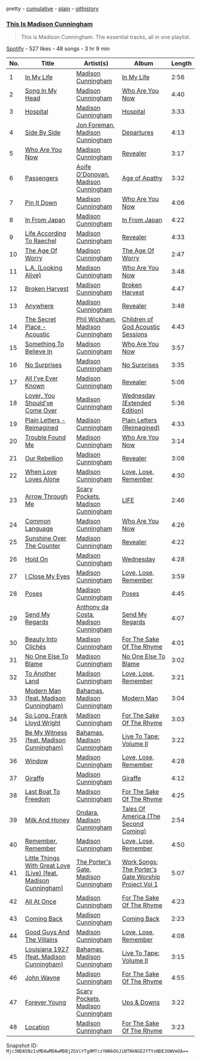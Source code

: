 pretty - [cumulative](/playlists/cumulative/37i9dQZF1DZ06evO1TLEmS.md) - [plain](/playlists/plain/37i9dQZF1DZ06evO1TLEmS) - [githistory](https://github.githistory.xyz/mackorone/spotify-playlist-archive/blob/main/playlists/plain/37i9dQZF1DZ06evO1TLEmS)

### [This Is Madison Cunningham](https://open.spotify.com/playlist/37i9dQZF1DZ06evO1TLEmS)

> This is Madison Cunningham\. The essential tracks, all in one playlist.

[Spotify](https://open.spotify.com/user/spotify) - 527 likes - 48 songs - 3 hr 9 min

| No. | Title | Artist(s) | Album | Length |
|---|---|---|---|---|
| 1 | [In My Life](https://open.spotify.com/track/2kgnKo9QCHpohSPxkDStLy) | [Madison Cunningham](https://open.spotify.com/artist/3h9TfIgwhovQELlP2jj4xL) | [In My Life](https://open.spotify.com/album/3tgVhn9aidAfQvITwCZvhM) | 2:56 |
| 2 | [Song In My Head](https://open.spotify.com/track/0SqfoSpuWsk4CJpCX2LvCD) | [Madison Cunningham](https://open.spotify.com/artist/3h9TfIgwhovQELlP2jj4xL) | [Who Are You Now](https://open.spotify.com/album/2CE5eeFL2vKtLvVpjgpfQy) | 4:40 |
| 3 | [Hospital](https://open.spotify.com/track/7yELjeC1XSdso8N8EBrVib) | [Madison Cunningham](https://open.spotify.com/artist/3h9TfIgwhovQELlP2jj4xL) | [Hospital](https://open.spotify.com/album/1ENe8pdOhj33eDRWNv6Nd2) | 3:33 |
| 4 | [Side By Side](https://open.spotify.com/track/2BtUkMC928pz4Yqz27ZQo9) | [Jon Foreman](https://open.spotify.com/artist/5D3h9ZoobhetjXw3dKhcaq), [Madison Cunningham](https://open.spotify.com/artist/3h9TfIgwhovQELlP2jj4xL) | [Departures](https://open.spotify.com/album/6XjPtcU79xRGRXvCx3Owlj) | 4:13 |
| 5 | [Who Are You Now](https://open.spotify.com/track/5kxVd8hCvJWaXw8Rp5xtGh) | [Madison Cunningham](https://open.spotify.com/artist/3h9TfIgwhovQELlP2jj4xL) | [Revealer](https://open.spotify.com/album/3flejyQLaN7EolO3Vmg31D) | 3:17 |
| 6 | [Passengers](https://open.spotify.com/track/58GSV5f6YqrgpWOpAku2Ic) | [Aoife O'Donovan](https://open.spotify.com/artist/1f3ubTd6eyxuy30ddDJQQa), [Madison Cunningham](https://open.spotify.com/artist/3h9TfIgwhovQELlP2jj4xL) | [Age of Apathy](https://open.spotify.com/album/69fyrHncvxDoWtZDuqKAKC) | 3:32 |
| 7 | [Pin It Down](https://open.spotify.com/track/4G0cKJupBY79cAoYDihZwI) | [Madison Cunningham](https://open.spotify.com/artist/3h9TfIgwhovQELlP2jj4xL) | [Who Are You Now](https://open.spotify.com/album/2CE5eeFL2vKtLvVpjgpfQy) | 4:06 |
| 8 | [In From Japan](https://open.spotify.com/track/0LxU43GrDXaH5EMZdNJDtm) | [Madison Cunningham](https://open.spotify.com/artist/3h9TfIgwhovQELlP2jj4xL) | [In From Japan](https://open.spotify.com/album/22svVKvi5msG9GcGcQOPcT) | 4:22 |
| 9 | [Life According To Raechel](https://open.spotify.com/track/35sEqwW23uB0PqZATuQVjW) | [Madison Cunningham](https://open.spotify.com/artist/3h9TfIgwhovQELlP2jj4xL) | [Revealer](https://open.spotify.com/album/3flejyQLaN7EolO3Vmg31D) | 4:33 |
| 10 | [The Age Of Worry](https://open.spotify.com/track/7ltM6d3uA0lUBCPfJTyc1N) | [Madison Cunningham](https://open.spotify.com/artist/3h9TfIgwhovQELlP2jj4xL) | [The Age Of Worry](https://open.spotify.com/album/2sK9FA8u60GpTqusHp8GqN) | 2:47 |
| 11 | [L.A\. \(Looking Alive\)](https://open.spotify.com/track/7zPotVoWNGt5TxFLg24cbT) | [Madison Cunningham](https://open.spotify.com/artist/3h9TfIgwhovQELlP2jj4xL) | [Who Are You Now](https://open.spotify.com/album/2CE5eeFL2vKtLvVpjgpfQy) | 3:48 |
| 12 | [Broken Harvest](https://open.spotify.com/track/4RgMyZb1frf45zF2BSjMD4) | [Madison Cunningham](https://open.spotify.com/artist/3h9TfIgwhovQELlP2jj4xL) | [Broken Harvest](https://open.spotify.com/album/3cw9LHQyTxAjwGbkJDewme) | 4:47 |
| 13 | [Anywhere](https://open.spotify.com/track/11s7r8ffgXRZreqvMVPACS) | [Madison Cunningham](https://open.spotify.com/artist/3h9TfIgwhovQELlP2jj4xL) | [Revealer](https://open.spotify.com/album/3flejyQLaN7EolO3Vmg31D) | 3:48 |
| 14 | [The Secret Place \- Acoustic](https://open.spotify.com/track/1ZwyRRW5zGjt9gGOwSO5YM) | [Phil Wickham](https://open.spotify.com/artist/5d1JhBfyb58upMXCZOdbQu), [Madison Cunningham](https://open.spotify.com/artist/3h9TfIgwhovQELlP2jj4xL) | [Children of God Acoustic Sessions](https://open.spotify.com/album/5AyRWQVQ69mjrdoxIhNanU) | 4:43 |
| 15 | [Something To Believe In](https://open.spotify.com/track/79NCNvyJMKSCVSGQZjSLf4) | [Madison Cunningham](https://open.spotify.com/artist/3h9TfIgwhovQELlP2jj4xL) | [Who Are You Now](https://open.spotify.com/album/2CE5eeFL2vKtLvVpjgpfQy) | 3:57 |
| 16 | [No Surprises](https://open.spotify.com/track/4eXOqmr69p5v8mztsEeO1R) | [Madison Cunningham](https://open.spotify.com/artist/3h9TfIgwhovQELlP2jj4xL) | [No Surprises](https://open.spotify.com/album/4h8UfmHaGPZDivrHVOjAQi) | 3:35 |
| 17 | [All I’ve Ever Known](https://open.spotify.com/track/3asrVoL2yOlr6LSAamJ94L) | [Madison Cunningham](https://open.spotify.com/artist/3h9TfIgwhovQELlP2jj4xL) | [Revealer](https://open.spotify.com/album/3flejyQLaN7EolO3Vmg31D) | 5:06 |
| 18 | [Lover, You Should’ve Come Over](https://open.spotify.com/track/6BPje3kCxisxvzyP9d1Xca) | [Madison Cunningham](https://open.spotify.com/artist/3h9TfIgwhovQELlP2jj4xL) | [Wednesday \(Extended Edition\)](https://open.spotify.com/album/1me3fOCssRFnYRbTHgiiHk) | 5:36 |
| 19 | [Plain Letters \- Reimagined](https://open.spotify.com/track/7LfTX8haVHsWco3kaoHqot) | [Madison Cunningham](https://open.spotify.com/artist/3h9TfIgwhovQELlP2jj4xL) | [Plain Letters \(Reimagined\)](https://open.spotify.com/album/3CNj2dFPx3h6c2ToL3V85O) | 4:33 |
| 20 | [Trouble Found Me](https://open.spotify.com/track/5eOvYoXwPk5b3yEIKiphuV) | [Madison Cunningham](https://open.spotify.com/artist/3h9TfIgwhovQELlP2jj4xL) | [Who Are You Now](https://open.spotify.com/album/2CE5eeFL2vKtLvVpjgpfQy) | 3:14 |
| 21 | [Our Rebellion](https://open.spotify.com/track/42rHpSXnUgHvVyIU1VCVPf) | [Madison Cunningham](https://open.spotify.com/artist/3h9TfIgwhovQELlP2jj4xL) | [Revealer](https://open.spotify.com/album/3flejyQLaN7EolO3Vmg31D) | 3:08 |
| 22 | [When Love Loves Alone](https://open.spotify.com/track/0123Q9pS0KtXal4ejQd0ju) | [Madison Cunningham](https://open.spotify.com/artist/3h9TfIgwhovQELlP2jj4xL) | [Love, Lose, Remember](https://open.spotify.com/album/33cGQwuhKjfvlGziUdKMWL) | 4:30 |
| 23 | [Arrow Through Me](https://open.spotify.com/track/0WqFBfRAMFqOu5bLKojjIL) | [Scary Pockets](https://open.spotify.com/artist/1e16kiJQtCTveTl7TQnkFN), [Madison Cunningham](https://open.spotify.com/artist/3h9TfIgwhovQELlP2jj4xL) | [LIFE](https://open.spotify.com/album/2wHNkXpAGzy5MCJg0ZpbIX) | 2:46 |
| 24 | [Common Language](https://open.spotify.com/track/3rEwolA0qEDonOpKkws7V7) | [Madison Cunningham](https://open.spotify.com/artist/3h9TfIgwhovQELlP2jj4xL) | [Who Are You Now](https://open.spotify.com/album/2CE5eeFL2vKtLvVpjgpfQy) | 4:26 |
| 25 | [Sunshine Over The Counter](https://open.spotify.com/track/6OQEgClxANfwxaRCc8zrHg) | [Madison Cunningham](https://open.spotify.com/artist/3h9TfIgwhovQELlP2jj4xL) | [Revealer](https://open.spotify.com/album/3flejyQLaN7EolO3Vmg31D) | 4:22 |
| 26 | [Hold On](https://open.spotify.com/track/0MeWGR4nVsu9x67kPTxC0R) | [Madison Cunningham](https://open.spotify.com/artist/3h9TfIgwhovQELlP2jj4xL) | [Wednesday](https://open.spotify.com/album/2ilclX1VSOuOhcPBWI4rkK) | 4:28 |
| 27 | [I Close My Eyes](https://open.spotify.com/track/4MzNLzhD7I4xXcdGCKCAty) | [Madison Cunningham](https://open.spotify.com/artist/3h9TfIgwhovQELlP2jj4xL) | [Love, Lose, Remember](https://open.spotify.com/album/33cGQwuhKjfvlGziUdKMWL) | 3:59 |
| 28 | [Poses](https://open.spotify.com/track/2GIaxXqz1YwwCeq7fgyTrq) | [Madison Cunningham](https://open.spotify.com/artist/3h9TfIgwhovQELlP2jj4xL) | [Poses](https://open.spotify.com/album/32tEwUgi2ZxgptAXlxXV0L) | 4:45 |
| 29 | [Send My Regards](https://open.spotify.com/track/4k5N65CQWpIFuLmLOfSyRI) | [Anthony da Costa](https://open.spotify.com/artist/59FeKdChfWED6sfb6QQbzj), [Madison Cunningham](https://open.spotify.com/artist/3h9TfIgwhovQELlP2jj4xL) | [Send My Regards](https://open.spotify.com/album/0P0fxg3LcDZuYnMNqSlBmH) | 4:07 |
| 30 | [Beauty Into Clichés](https://open.spotify.com/track/0kUnazSkIJAOJl3GiWEC94) | [Madison Cunningham](https://open.spotify.com/artist/3h9TfIgwhovQELlP2jj4xL) | [For The Sake Of The Rhyme](https://open.spotify.com/album/4BaN7uc9vzyOberlO92BRR) | 4:01 |
| 31 | [No One Else To Blame](https://open.spotify.com/track/3tICJ9T0zJHV9NRakK8PHw) | [Madison Cunningham](https://open.spotify.com/artist/3h9TfIgwhovQELlP2jj4xL) | [No One Else To Blame](https://open.spotify.com/album/4RrYiD9kEUbyPYaWBmgVy8) | 3:02 |
| 32 | [To Another Land](https://open.spotify.com/track/3uWPZMVDc4uJ7kS6y4PNEr) | [Madison Cunningham](https://open.spotify.com/artist/3h9TfIgwhovQELlP2jj4xL) | [Love, Lose, Remember](https://open.spotify.com/album/33cGQwuhKjfvlGziUdKMWL) | 3:21 |
| 33 | [Modern Man \(feat\. Madison Cunningham\)](https://open.spotify.com/track/5wo8gxWeFb9YsZ719fALSL) | [Bahamas](https://open.spotify.com/artist/4C50EbCS11M0VbGyH3OfLt), [Madison Cunningham](https://open.spotify.com/artist/3h9TfIgwhovQELlP2jj4xL) | [Modern Man](https://open.spotify.com/album/2mYhqIuQKJ8CQCkuJH14A2) | 3:04 |
| 34 | [So Long, Frank Lloyd Wright](https://open.spotify.com/track/6xB36Rdbu32JzbQGrPcRb7) | [Madison Cunningham](https://open.spotify.com/artist/3h9TfIgwhovQELlP2jj4xL) | [For The Sake Of The Rhyme](https://open.spotify.com/album/4BaN7uc9vzyOberlO92BRR) | 3:03 |
| 35 | [Be My Witness \(feat\. Madison Cunningham\)](https://open.spotify.com/track/4uPV46l0LEqx6VivcqHCIc) | [Bahamas](https://open.spotify.com/artist/4C50EbCS11M0VbGyH3OfLt), [Madison Cunningham](https://open.spotify.com/artist/3h9TfIgwhovQELlP2jj4xL) | [Live To Tape: Volume II](https://open.spotify.com/album/6WocdLjm1E7hXslJgK1mMU) | 3:22 |
| 36 | [Window](https://open.spotify.com/track/6gOIKwnnUBcpwRfEpYHBxI) | [Madison Cunningham](https://open.spotify.com/artist/3h9TfIgwhovQELlP2jj4xL) | [Love, Lose, Remember](https://open.spotify.com/album/33cGQwuhKjfvlGziUdKMWL) | 4:28 |
| 37 | [Giraffe](https://open.spotify.com/track/7bTL9liJExG79P5M6SAz3b) | [Madison Cunningham](https://open.spotify.com/artist/3h9TfIgwhovQELlP2jj4xL) | [Giraffe](https://open.spotify.com/album/528JQRLIrcelhIX7s7L2xS) | 4:12 |
| 38 | [Last Boat To Freedom](https://open.spotify.com/track/4EmXzLFLqPKspA94RIYYM9) | [Madison Cunningham](https://open.spotify.com/artist/3h9TfIgwhovQELlP2jj4xL) | [For The Sake Of The Rhyme](https://open.spotify.com/album/4BaN7uc9vzyOberlO92BRR) | 4:25 |
| 39 | [Milk And Honey](https://open.spotify.com/track/3MBj4YAt6umNKhjOzAOWoz) | [Ondara](https://open.spotify.com/artist/33saQZHi434TBuDAXbyU2W), [Madison Cunningham](https://open.spotify.com/artist/3h9TfIgwhovQELlP2jj4xL) | [Tales Of America \(The Second Coming\)](https://open.spotify.com/album/53NJ8rhui9uzJ1IagwQa4V) | 2:54 |
| 40 | [Remember, Remember](https://open.spotify.com/track/2X0imj3VOfDGWXOwaYlChu) | [Madison Cunningham](https://open.spotify.com/artist/3h9TfIgwhovQELlP2jj4xL) | [Love, Lose, Remember](https://open.spotify.com/album/33cGQwuhKjfvlGziUdKMWL) | 4:50 |
| 41 | [Little Things With Great Love \(Live\) \[feat\. Madison Cunningham\]](https://open.spotify.com/track/4mpVCcWKI4uQVJoQWAwTHV) | [The Porter's Gate](https://open.spotify.com/artist/3lFjLxwdFzhGr9fhWzE0SW), [Madison Cunningham](https://open.spotify.com/artist/3h9TfIgwhovQELlP2jj4xL) | [Work Songs: The Porter's Gate Worship Project Vol 1](https://open.spotify.com/album/0fGjqZbsoSCGJEfjdaCyCI) | 5:07 |
| 42 | [All At Once](https://open.spotify.com/track/59x97Muk1DvBUhyX8xcxJo) | [Madison Cunningham](https://open.spotify.com/artist/3h9TfIgwhovQELlP2jj4xL) | [For The Sake Of The Rhyme](https://open.spotify.com/album/4BaN7uc9vzyOberlO92BRR) | 4:23 |
| 43 | [Coming Back](https://open.spotify.com/track/2B6uTBqOlMpfaa5icFCs6x) | [Madison Cunningham](https://open.spotify.com/artist/3h9TfIgwhovQELlP2jj4xL) | [Coming Back](https://open.spotify.com/album/5wsEdLwlrgniybkBkYZqBN) | 2:23 |
| 44 | [Good Guys And The Villains](https://open.spotify.com/track/5dQ2LCCzIHUKR7onMXbo9E) | [Madison Cunningham](https://open.spotify.com/artist/3h9TfIgwhovQELlP2jj4xL) | [Love, Lose, Remember](https://open.spotify.com/album/33cGQwuhKjfvlGziUdKMWL) | 4:08 |
| 45 | [Louisiana 1927 \(feat\. Madison Cunningham\)](https://open.spotify.com/track/08v0Un342hJHIgtsLcBbER) | [Bahamas](https://open.spotify.com/artist/4C50EbCS11M0VbGyH3OfLt), [Madison Cunningham](https://open.spotify.com/artist/3h9TfIgwhovQELlP2jj4xL) | [Live To Tape: Volume II](https://open.spotify.com/album/6WocdLjm1E7hXslJgK1mMU) | 3:15 |
| 46 | [John Wayne](https://open.spotify.com/track/61D7FDCFgp9U4h6VgpRN0t) | [Madison Cunningham](https://open.spotify.com/artist/3h9TfIgwhovQELlP2jj4xL) | [For The Sake Of The Rhyme](https://open.spotify.com/album/4BaN7uc9vzyOberlO92BRR) | 4:55 |
| 47 | [Forever Young](https://open.spotify.com/track/5SEIUFwcfzz23XOsV9Zkq4) | [Scary Pockets](https://open.spotify.com/artist/1e16kiJQtCTveTl7TQnkFN), [Madison Cunningham](https://open.spotify.com/artist/3h9TfIgwhovQELlP2jj4xL) | [Ups & Downs](https://open.spotify.com/album/3NRo2C87t72OqUzt1DnRBD) | 3:22 |
| 48 | [Location](https://open.spotify.com/track/4Eegpewr60UiKR7w8wfGMH) | [Madison Cunningham](https://open.spotify.com/artist/3h9TfIgwhovQELlP2jj4xL) | [For The Sake Of The Rhyme](https://open.spotify.com/album/4BaN7uc9vzyOberlO92BRR) | 3:23 |

Snapshot ID: `Mjc3NDA5NzIsMDAwMDAwMDBjZGViYTg0MTczYWNkOGJiNTNkNGE2YTYxNDE3OWVmOA==`

